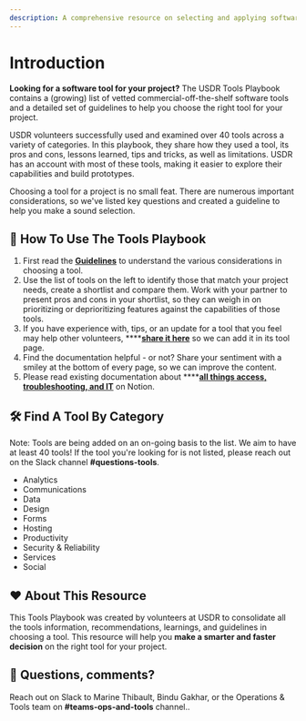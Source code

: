 ```yaml
---
description: A comprehensive resource on selecting and applying software tools
---
```


# Introduction

**Looking for a software tool for your project?** The USDR Tools Playbook contains a \(growing\) list of vetted commercial-off-the-shelf software tools and a detailed set of guidelines to help you choose the right tool for your project.

USDR volunteers successfully used and examined over 40 tools across a variety of categories. In this playbook, they share how they used a tool, its pros and cons, lessons learned, tips and tricks, as well as limitations. USDR has an account with most of these tools, making it easier to explore their capabilities and build prototypes.

Choosing a tool for a project is no small feat. There are numerous important considerations, so we've listed key questions and created a guideline to help you make a sound selection.

##  👣 How To Use The Tools Playbook

1. First read the [**Guidelines**](usdr-tool-guidelines/) to understand the various considerations in choosing a tool.
2. Use the list of tools on the left to identify those that match your project needs, create a shortlist and compare them. Work with your partner to present pros and cons in your shortlist, so they can weigh in on prioritizing or deprioritizing features against the capabilities of those tools.
3. If you have experience with, tips, or an update for a tool that you feel may help other volunteers, ****[**share it here**](https://form.jotform.com/210477511316045) so we can add it in its tool page.
4. Find the documentation helpful - or not? Share your sentiment with a smiley at the bottom of every page, so we can improve the content.
5. Please read existing documentation about ****[**all things access, troubleshooting, and IT**](https://www.notion.so/usdr/question-tools-1575f6089b7c46c6bf2bcae8993be474) on Notion.

## 🛠 Find A Tool By Category

Note: Tools are being added on an on-going basis to the list. We aim to have at least 40 tools! If the tool you're looking for is not listed, please reach out on the Slack channel **\#questions-tools**.

* Analytics
* Communications
* Data
* Design
* Forms
* Hosting
* Productivity
* Security & Reliability
* Services
* Social

## ❤ About This Resource

This Tools Playbook was created by volunteers at USDR to consolidate all the tools information, recommendations, learnings, and guidelines in choosing a tool. This resource will help you **make a smarter and faster decision** on the right tool for your project.

## 💬 Questions, comments?

Reach out on Slack to Marine Thibault, Bindu Gakhar, or the Operations & Tools team on **\#teams-ops-and-tools** channel..

